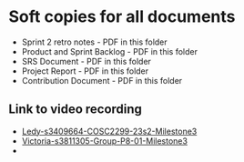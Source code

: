 # Soft copies for all documents

- Sprint 2 retro notes - PDF in this folder
- Product and Sprint Backlog - PDF in this folder
- SRS Document - PDF in this folder
- Project Report - PDF in this folder
- Contribution Document - PDF in this folder

## Link to video recording

- [Ledy-s3409664-COSC2299-23s2-Milestone3](https://rmiteduau-my.sharepoint.com/:v:/g/personal/s3409664_student_rmit_edu_au/EdByG7uJ0NVMgtF9ejyKi8EBOwAqt6F30d2u_tK4OZCdDQ?e=twFis7)
- [Victoria-s3811305-Group-P8-01-Milestone3](https://rmiteduau-my.sharepoint.com/:v:/g/personal/s3811305_student_rmit_edu_au/EaCXliUpb7ZFlsQxuj6ixAMBU6DKr1aR4_nj4Ft8ua0Vlw?nav=eyJyZWZlcnJhbEluZm8iOnsicmVmZXJyYWxBcHAiOiJTdHJlYW1XZWJBcHAiLCJyZWZlcnJhbFZpZXciOiJTaGFyZURpYWxvZyIsInJlZmVycmFsQXBwUGxhdGZvcm0iOiJXZWIiLCJyZWZlcnJhbE1vZGUiOiJ2aWV3In19&e=VB9PI2)
- 
